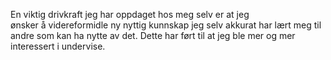 En viktig drivkraft jeg har oppdaget hos meg selv er at jeg  
ønsker å videreformidle ny nyttig kunnskap jeg selv akkurat har lært meg
til andre som kan ha nytte av det.
Dette har ført til at jeg ble mer og mer interessert i undervise.